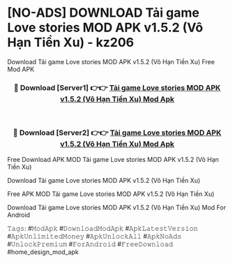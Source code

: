 # [NO-ADS] DOWNLOAD Tải game Love stories MOD APK v1.5.2 (Vô Hạn Tiền Xu) - kz206
Download Tải game Love stories MOD APK v1.5.2 (Vô Hạn Tiền Xu) Free Mod APK

<div align="center">
<h3>🔴 Download [Server1] 👉👉 <a href="https://apk-comot.site?title=Tải_game_Love_stories_MOD_APK_v1.5.2_(Vô_Hạn_Tiền_Xu)">Tải game Love stories MOD APK v1.5.2 (Vô Hạn Tiền Xu) Mod Apk</a></h3><br>

<h3>🔴 Download [Server2] 👉👉 <a href="https://apk-comot.site?title=Tải_game_Love_stories_MOD_APK_v1.5.2_(Vô_Hạn_Tiền_Xu)">Tải game Love stories MOD APK v1.5.2 (Vô Hạn Tiền Xu) Mod Apk</a></h3>
</div>


Free Download APK MOD Tải game Love stories MOD APK v1.5.2 (Vô Hạn Tiền Xu)

Download Tải game Love stories MOD APK v1.5.2 (Vô Hạn Tiền Xu) 

Free APK MOD Tải game Love stories MOD APK v1.5.2 (Vô Hạn Tiền Xu) 

Download Tải game Love stories MOD APK v1.5.2 (Vô Hạn Tiền Xu) Mod For Android

𝚃𝚊𝚐𝚜: #𝙼𝚘𝚍𝙰𝚙𝚔 #𝙳𝚘𝚠𝚗𝚕𝚘𝚊𝚍𝙼𝚘𝚍𝙰𝚙𝚔 #𝙰𝚙𝚔𝙻𝚊𝚝𝚎𝚜𝚝𝚅𝚎𝚛𝚜𝚒𝚘𝚗 #𝙰𝚙𝚔𝚄𝚗𝚕𝚒𝚖𝚒𝚝𝚎𝚍𝙼𝚘𝚗𝚎𝚢 #𝙰𝚙𝚔𝚄𝚗𝚕𝚘𝚌𝚔𝙰𝚕𝚕 #𝙰𝚙𝚔𝙽𝚘𝙰𝚍𝚜 #𝚄𝚗𝚕𝚘𝚌𝚔𝙿𝚛𝚎𝚖𝚒𝚞𝚖 #𝙵𝚘𝚛𝙰𝚗𝚍𝚛𝚘𝚒𝚍 #𝙵𝚛𝚎𝚎𝙳𝚘𝚠𝚗𝚕𝚘𝚊𝚍 #home_design_mod_apk